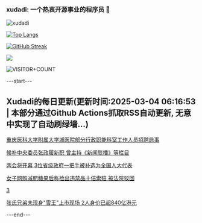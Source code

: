 ### xudadi: 一个热衷开源事业的程序员 👋

![xudadi](https://github-readme-stats-git-masterorgs-github-readme-stats-team.vercel.app/api?username=xudadi)

[![Top Langs](https://github-readme-stats.vercel.app/api/top-langs/?username=xudadi)](https://github.com/anuraghazra/github-readme-stats)

[![GitHub Streak](https://streak-stats.demolab.com?user=xudadi&locale=zh_Hans)](https://git.io/streak-stats)

![](https://raw.githubusercontent.com/xudadi/xudadi/main/assets/github-contribution-grid-snake.svg)

![VISITOR+COUNT](https://komarev.com/ghpvc/?username=xudadi&label=VISITOR+COUNT)


---start---

## Xudadi的每日更新(更新时间:2025-03-04 06:16:53 | 本部分通过Github Actions抓取RSS自动更新, 无意中实现了自动刷绿墙...)

[重庆医科大学附属大学城医院部分行政职能科室工作人员招聘启事](https://www.gongkaoleida.com/article/2307486)

[候补中央委员张政履新职 曾主持《新闻联播》等栏目](https://m.163.com/news/article/JPONHU140001899O.html)

[两会将开幕 3位省级政府一把手被补选为全国人大代表](https://m.163.com/news/article/JPOJDCB4051482MP.html)

[女子网购减肥糖果后称检出违禁品十倍索赔 被法院驳回](https://m.163.com/news/article/JPOEH7S4051492T3.html)

[3](https://m.163.com/touch/news/sub/domestic)

[张氏兄弟未现身"雪王"上市现场 2人身价已超840亿港元](https://m.163.com/news/article/JPO1UKT40512B07B.html)

---end---
